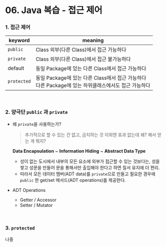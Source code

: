 # 06. Java 복습 - 접근 제어

### 1. 접근 제어

| keyword     | meaning                                  |
| ----------- | ---------------------------------------- |
| `public`    | Class 외부(다른 Class)에서 접근 가능하다             |
| `private`   | Class 외부(다른 Class)에서 접근 불가능하다            |
| default     | 동일 Package에 있는 다른 Class에서 접근 가능하다        |
| `protected` | 동일 Package에 있는 다른 Class에서 접근 가능하다<br />다른 Package에 있는 하위클래스에서도 접근 가능하다 |

<br>



### 2. 양극단 `public` 과 `private`

- 왜 `private`을 사용하는가?

  > 추가적으로 할 수 있는 건 없고, 금지하는 것 이외엔 효과 없는데 왜? 해서 얻는 게 뭐지?

  **Data Encapsulation** ~ **Information Hiding** ~ **Abstract Data Type**

  - 성이 없는 도시에서 내부의 모든 요소에 외부가 접근할 수 있는 것보다는,
    성을 쌓고 성문을 만들어 문을 통해서만 출입해야 한다고 하면 질서 유지에 더 편리.
  - 따라서 모든 데이터 멤버(ADT data)를 `private`으로 만들고 필요한 경우에 `public` 한 get/set 메서드(ADT operations)를 제공한다.

- ADT Operations

  - Getter / Accessor
  - Setter / Mutator

<br>



### 3. `protected`

나중